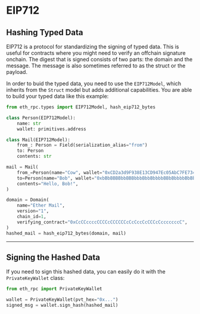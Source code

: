 # EIP712

## Hashing Typed Data

EIP712 is a protocol for standardizing the signing of typed data. This is useful for contracts where you might need to verify an offchain signature onchain. The digest that is signed consists of two parts: the domain and the message. The message is also sometimes referred to as the struct or the payload.

In order to buid the typed data, you need to use the `EIP712Model`, which inherits from the `Struct` model but adds additional capabilities.  You are able to build your typed data like this example:

```python
from eth_rpc.types import EIP712Model, hash_eip712_bytes

class Person(EIP712Model):
    name: str
    wallet: primitives.address

class Mail(EIP712Model):
    from_: Person = Field(serialization_alias="from")
    to: Person
    contents: str

mail = Mail(
    from_=Person(name="Cow", wallet="0xCD2a3d9F938E13CD947Ec05AbC7FE734Df8DD826"),
    to=Person(name="Bob", wallet="0xbBbBBBBbbBBBbbbBbbBbbbbBBbBbbbbBbBbbBBbB"),
    contents="Hello, Bob!",
)

domain = Domain(
    name="Ether Mail",
    version="1",
    chain_id=1,
    verifying_contract="0xCcCCccccCCCCcCCCCCCcCcCccCcCCCcCcccccccC",
)
hashed_mail = hash_eip712_bytes(domain, mail)
```

---

## Signing the Hashed Data

If you need to sign this hashed data, you can easily do it with the `PrivateKeyWallet` class:

```python
from eth_rpc import PrivateKeyWallet

wallet = PrivateKeyWallet(pvt_hex="0x...")
signed_msg = wallet.sign_hash(hashed_mail)
```
